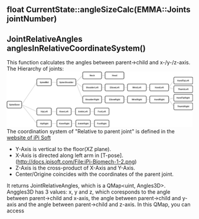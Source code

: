 ## float CurrentState::angleSizeCalc(EMMA::Joints jointNumber)


## JointRelativeAngles anglesInRelativeCoordinateSystem()

This function calculates the angles between parent->child and x-/y-/z-axis.
The Hierarchy of joints:
![](JointHierarchy.jpg)
The coordination system of "Relative to parent joint" is defined in the [website of iPi Soft](http://docs.ipisoft.com/iPi_Biomech_Add-on)
- Y-Axis is vertical to the floor(XZ plane).
- X-Axis is directed along left arm in [T-pose]. (http://docs.ipisoft.com/File:iPi-Biomech-1-2.png)
- Z-Axis is the cross-product of X-Axis and Y-Axis.
- Center/Origine coincides with the coordinates of the parent joint.

It returns JointRelativeAngles, which is a QMap<uint, Angles3D>. 
Anggles3D has 3 values: x, y and z, which coresponds to the angle between parent->child and x-axis, the angle between parent->child and y-axis and the angle between parent->child and z-axis.
In this QMap, you can access 

